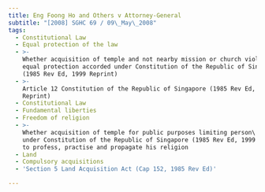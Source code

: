 ```yaml
---
title: Eng Foong Ho and Others v Attorney-General
subtitle: "[2008] SGHC 69 / 09\_May\_2008"
tags:
  - Constitutional Law
  - Equal protection of the law
  - >-
    Whether acquisition of temple and not nearby mission or church violating
    equal protection accorded under Constitution of the Republic of Singapore
    (1985 Rev Ed, 1999 Reprint)
  - >-
    Article 12 Constitution of the Republic of Singapore (1985 Rev Ed, 1999
    Reprint)
  - Constitutional Law
  - Fundamental liberties
  - Freedom of religion
  - >-
    Whether acquisition of temple for public purposes limiting person\'s right
    under Constitution of the Republic of Singapore (1985 Rev Ed, 1999 Reprint)
    to profess, practise and propagate his religion
  - Land
  - Compulsory acquisitions
  - 'Section 5 Land Acquisition Act (Cap 152, 1985 Rev Ed)'

---
```


